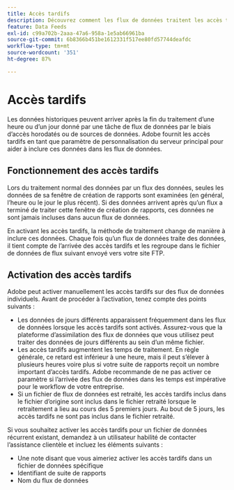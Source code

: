 ```yaml
---
title: Accès tardifs
description: Découvrez comment les flux de données traitent les accès tardifs.
feature: Data Feeds
exl-id: c99a702b-2aaa-47a6-958a-1e5ab66961ba
source-git-commit: 6b8366b451be1612331f517ee80fd57744deafdc
workflow-type: tm+mt
source-wordcount: '351'
ht-degree: 87%

---
```


# Accès tardifs

Les données historiques peuvent arriver après la fin du traitement d’une heure ou d’un jour donné par une tâche de flux de données par le biais d’accès horodatés ou de sources de données. Adobe fournit les accès tardifs en tant que paramètre de personnalisation du serveur principal pour aider à inclure ces données dans les flux de données.

## Fonctionnement des accès tardifs

Lors du traitement normal des données par un flux des données, seules les données de sa fenêtre de création de rapports sont examinées (en général, l’heure ou le jour le plus récent). Si des données arrivent après qu’un flux a terminé de traiter cette fenêtre de création de rapports, ces données ne sont jamais incluses dans aucun flux de données.

En activant les accès tardifs, la méthode de traitement change de manière à inclure ces données. Chaque fois qu’un flux de données traite des données, il tient compte de l’arrivée des accès tardifs et les regroupe dans le fichier de données de flux suivant envoyé vers votre site FTP.

## Activation des accès tardifs

Adobe peut activer manuellement les accès tardifs sur des flux de données individuels. Avant de procéder à l’activation, tenez compte des points suivants :

* Les données de jours différents apparaissent fréquemment dans les flux de données lorsque les accès tardifs sont activés. Assurez-vous que la plateforme d’assimilation des flux de données que vous utilisez peut traiter des données de jours différents au sein d’un même fichier.
* Les accès tardifs augmentent les temps de traitement. En règle générale, ce retard est inférieur à une heure, mais il peut s’élever à plusieurs heures voire plus si votre suite de rapports reçoit un nombre important d’accès tardifs. Adobe recommande de ne pas activer ce paramètre si l’arrivée des flux de données dans les temps est impérative pour le workflow de votre entreprise.
* Si un fichier de flux de données est retraité, les accès tardifs inclus dans le fichier d’origine sont inclus dans le fichier retraité lorsque le retraitement a lieu au cours des 5 premiers jours. Au bout de 5 jours, les accès tardifs ne sont pas inclus dans le fichier retraité.

Si vous souhaitez activer les accès tardifs pour un fichier de données récurrent existant, demandez à un utilisateur habilité de contacter l’assistance clientèle et incluez les éléments suivants :

* Une note disant que vous aimeriez activer les accès tardifs dans un fichier de données spécifique
* Identifiant de suite de rapports
* Nom du flux de données
